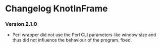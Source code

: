 # Changelog KnotInFrame

### Version 2.1.0

  * Perl wrapper did not use the Perl CLI parameters like window size and thus did not influence the behaviour of the program. fixed.
